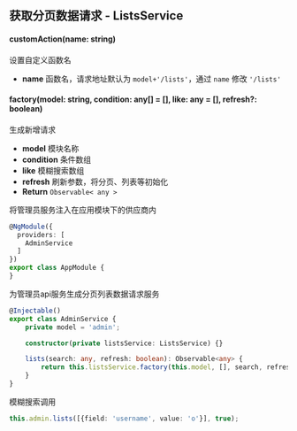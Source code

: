 ## 获取分页数据请求 - ListsService

#### customAction(name: string)

设置自定义函数名

- **name** 函数名，请求地址默认为 `model+'/lists'`，通过 `name` 修改 `'/lists'`

#### factory(model: string, condition: any[] = [], like: any = [], refresh?: boolean)

生成新增请求

- **model** 模块名称
- **condition** 条件数组
- **like** 模糊搜索数组
- **refresh** 刷新参数，将分页、列表等初始化
- **Return** `Observable< any >`

将管理员服务注入在应用模块下的供应商内

```typescript
@NgModule({
  providers: [
    AdminService
  ]
})
export class AppModule {
}
```

为管理员api服务生成分页列表数据请求服务

```typescript
@Injectable()
export class AdminService {
    private model = 'admin';

    constructor(private listsService: ListsService) {}

    lists(search: any, refresh: boolean): Observable<any> {
        return this.listsService.factory(this.model, [], search, refresh);
    }
}
```

模糊搜索调用

```typescript
this.admin.lists([{field: 'username', value: 'o'}], true);
```